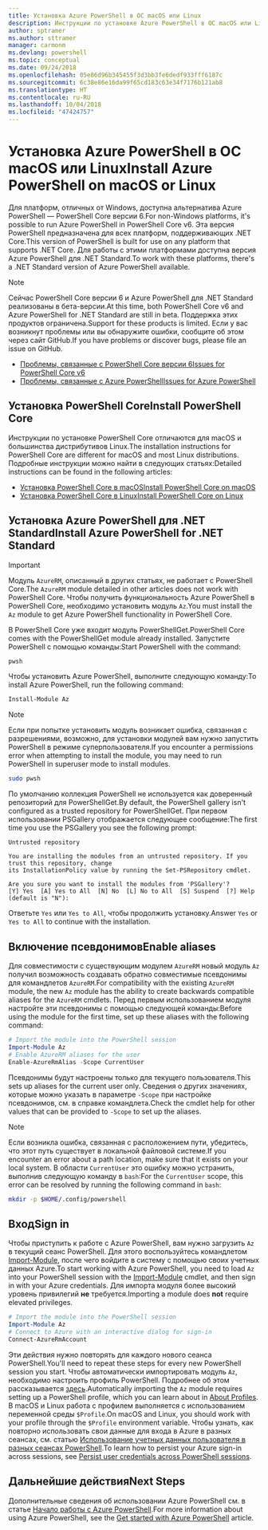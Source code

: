 ```yaml
---
title: Установка Azure PowerShell в ОС macOS или Linux
description: Инструкции по установке Azure PowerShell в ОС macOS или Linux.
author: sptramer
ms.author: sttramer
manager: carmonm
ms.devlang: powershell
ms.topic: conceptual
ms.date: 09/24/2018
ms.openlocfilehash: 05e86d96b345455f3d3bb3fe6dedf933fff6187c
ms.sourcegitcommit: 6c38e86e16da99f65cd183c63e34f7176b121ab8
ms.translationtype: HT
ms.contentlocale: ru-RU
ms.lasthandoff: 10/04/2018
ms.locfileid: "47424757"
---
```

# <a name="install-azure-powershell-on-macos-or-linux"></a><span data-ttu-id="bc3f1-103">Установка Azure PowerShell в ОС macOS или Linux</span><span class="sxs-lookup"><span data-stu-id="bc3f1-103">Install Azure PowerShell on macOS or Linux</span></span>

<span data-ttu-id="bc3f1-104">Для платформ, отличных от Windows, доступна альтернатива Azure PowerShell — PowerShell Core версии 6.</span><span class="sxs-lookup"><span data-stu-id="bc3f1-104">For non-Windows platforms, it's possible to run Azure PowerShell in PowerShell Core v6.</span></span> <span data-ttu-id="bc3f1-105">Эта версия PowerShell предназначена для всех платформ, поддерживающих .NET Core.</span><span class="sxs-lookup"><span data-stu-id="bc3f1-105">This version of PowerShell is built for use on any platform that supports .NET Core.</span></span> <span data-ttu-id="bc3f1-106">Для работы с этими платформами доступна версия Azure PowerShell для .NET Standard.</span><span class="sxs-lookup"><span data-stu-id="bc3f1-106">To work with these platforms, there's a .NET Standard version of Azure PowerShell available.</span></span>

> [!NOTE]
> <span data-ttu-id="bc3f1-107">Сейчас PowerShell Core версии 6 и Azure PowerShell для .NET Standard реализованы в бета-версии.</span><span class="sxs-lookup"><span data-stu-id="bc3f1-107">At this time, both PowerShell Core v6 and Azure PowerShell for .NET Standard are still in beta.</span></span>
> <span data-ttu-id="bc3f1-108">Поддержка этих продуктов ограничена.</span><span class="sxs-lookup"><span data-stu-id="bc3f1-108">Support for these products is limited.</span></span> <span data-ttu-id="bc3f1-109">Если у вас возникнут проблемы или вы обнаружите ошибки, сообщите об этом через сайт GitHub.</span><span class="sxs-lookup"><span data-stu-id="bc3f1-109">If you have problems or discover bugs, please file an issue on GitHub.</span></span>
>
> * [<span data-ttu-id="bc3f1-110">Проблемы, связанные с PowerShell Core версии 6</span><span class="sxs-lookup"><span data-stu-id="bc3f1-110">Issues for PowerShell Core v6</span></span>](https://github.com/PowerShell/PowerShell/issues)
> * [<span data-ttu-id="bc3f1-111">Проблемы, связанные с Azure PowerShell</span><span class="sxs-lookup"><span data-stu-id="bc3f1-111">Issues for Azure PowerShell</span></span>](https://github.com/azure/azure-docs-powershell/issues)

## <a name="install-powershell-core"></a><span data-ttu-id="bc3f1-112">Установка PowerShell Core</span><span class="sxs-lookup"><span data-stu-id="bc3f1-112">Install PowerShell Core</span></span>

<span data-ttu-id="bc3f1-113">Инструкции по установке PowerShell Core отличаются для macOS и большинства дистрибутивов Linux.</span><span class="sxs-lookup"><span data-stu-id="bc3f1-113">The installation instructions for PowerShell Core are different for macOS and most Linux distributions.</span></span>
<span data-ttu-id="bc3f1-114">Подробные инструкции можно найти в следующих статьях:</span><span class="sxs-lookup"><span data-stu-id="bc3f1-114">Detailed instructions can be found in the following articles:</span></span>

* [<span data-ttu-id="bc3f1-115">Установка PowerShell Core в macOS</span><span class="sxs-lookup"><span data-stu-id="bc3f1-115">Install PowerShell Core on macOS</span></span>](/powershell/scripting/setup/installing-powershell-core-on-macos)
* [<span data-ttu-id="bc3f1-116">Установка PowerShell Core в Linux</span><span class="sxs-lookup"><span data-stu-id="bc3f1-116">Install PowerShell Core on Linux</span></span>](/powershell/scripting/setup/installing-powershell-core-on-linux)

## <a name="install-azure-powershell-for-net-standard"></a><span data-ttu-id="bc3f1-117">Установка Azure PowerShell для .NET Standard</span><span class="sxs-lookup"><span data-stu-id="bc3f1-117">Install Azure PowerShell for .NET Standard</span></span>

> [!IMPORTANT]
> <span data-ttu-id="bc3f1-118">Модуль `AzureRM`, описанный в других статьях, не работает с PowerShell Core.</span><span class="sxs-lookup"><span data-stu-id="bc3f1-118">The `AzureRM` module detailed in other articles does not work with PowerShell Core.</span></span>
> <span data-ttu-id="bc3f1-119">Чтобы получить функциональность Azure PowerShell в PowerShell Core, необходимо установить модуль `Az`.</span><span class="sxs-lookup"><span data-stu-id="bc3f1-119">You must install the `Az` module to get Azure PowerShell functionality in PowerShell Core.</span></span>

<span data-ttu-id="bc3f1-120">В PowerShell Core уже входит модуль PowerShellGet.</span><span class="sxs-lookup"><span data-stu-id="bc3f1-120">PowerShell Core comes with the PowerShellGet module already installed.</span></span> <span data-ttu-id="bc3f1-121">Запустите PowerShell с помощью команды:</span><span class="sxs-lookup"><span data-stu-id="bc3f1-121">Start PowerShell with the command:</span></span>

```bash
pwsh
```

<span data-ttu-id="bc3f1-122">Чтобы установить Azure PowerShell, выполните следующую команду:</span><span class="sxs-lookup"><span data-stu-id="bc3f1-122">To install Azure PowerShell, run the following command:</span></span>

```powershell
Install-Module Az
```

> [!NOTE]
> <span data-ttu-id="bc3f1-123">Если при попытке установить модуль возникает ошибка, связанная с разрешениями, возможно, для установки модулей вам нужно запустить PowerShell в режиме суперпользователя.</span><span class="sxs-lookup"><span data-stu-id="bc3f1-123">If you encounter a permissions error when attempting to install the module, you may need to run PowerShell in superuser mode to install modules.</span></span>
>
> ```bash
> sudo pwsh
> ```

<span data-ttu-id="bc3f1-124">По умолчанию коллекция PowerShell не используется как доверенный репозиторий для PowerShellGet.</span><span class="sxs-lookup"><span data-stu-id="bc3f1-124">By default, the PowerShell gallery isn't configured as a trusted repository for PowerShellGet.</span></span> <span data-ttu-id="bc3f1-125">При первом использовании PSGallery отображается следующее сообщение:</span><span class="sxs-lookup"><span data-stu-id="bc3f1-125">The first time you use the PSGallery you see the following prompt:</span></span>

```output
Untrusted repository

You are installing the modules from an untrusted repository. If you trust this repository, change
its InstallationPolicy value by running the Set-PSRepository cmdlet.

Are you sure you want to install the modules from 'PSGallery'?
[Y] Yes  [A] Yes to All  [N] No  [L] No to All  [S] Suspend  [?] Help (default is "N"):
```

<span data-ttu-id="bc3f1-126">Ответьте `Yes` или `Yes to All`, чтобы продолжить установку.</span><span class="sxs-lookup"><span data-stu-id="bc3f1-126">Answer `Yes` or `Yes to All` to continue with the installation.</span></span>

## <a name="enable-aliases"></a><span data-ttu-id="bc3f1-127">Включение псевдонимов</span><span class="sxs-lookup"><span data-stu-id="bc3f1-127">Enable aliases</span></span>

<span data-ttu-id="bc3f1-128">Для совместимости с существующим модулем `AzureRM` новый модуль `Az` получил возможность создавать обратно совместимые псевдонимы для командлетов `AzureRM`.</span><span class="sxs-lookup"><span data-stu-id="bc3f1-128">For compatibility with the existing `AzureRM` module, the new `Az` module has the ability to create backwards compatible aliases for the `AzureRM` cmdlets.</span></span> <span data-ttu-id="bc3f1-129">Перед первым использованием модуля настройте эти псевдонимы с помощью следующей команды:</span><span class="sxs-lookup"><span data-stu-id="bc3f1-129">Before using the module for the first time, set up these aliases with the following command:</span></span>

```powershell
# Import the module into the PowerShell session
Import-Module Az
# Enable AzureRM aliases for the user
Enable-AzureRmAlias -Scope CurrentUser
```

<span data-ttu-id="bc3f1-130">Псевдонимы будут настроены только для текущего пользователя.</span><span class="sxs-lookup"><span data-stu-id="bc3f1-130">This sets up aliases for the current user only.</span></span> <span data-ttu-id="bc3f1-131">Сведения о других значениях, которые можно указать в параметре `-Scope` при настройке псевдонимов, см. в справке командлета.</span><span class="sxs-lookup"><span data-stu-id="bc3f1-131">Check the cmdlet help for other values that can be provided to `-Scope` to set up the aliases.</span></span>

> [!NOTE]
> <span data-ttu-id="bc3f1-132">Если возникла ошибка, связанная с расположением пути, убедитесь, что этот путь существует в локальной файловой системе.</span><span class="sxs-lookup"><span data-stu-id="bc3f1-132">If you encounter an error about a path location, make sure that it exists on your local system.</span></span> <span data-ttu-id="bc3f1-133">В области `CurrentUser` это ошибку можно устранить, выполнив следующую команду в `bash`:</span><span class="sxs-lookup"><span data-stu-id="bc3f1-133">For the `CurrentUser` scope, this error can be resolved by running the following command in `bash`:</span></span>
>
> ```bash
> mkdir -p $HOME/.config/powershell
> ```

## <a name="sign-in"></a><span data-ttu-id="bc3f1-134">Вход</span><span class="sxs-lookup"><span data-stu-id="bc3f1-134">Sign in</span></span>

<span data-ttu-id="bc3f1-135">Чтобы приступить к работе с Azure PowerShell, вам нужно загрузить `Az` в текущий сеанс PowerShell. Для этого воспользуйтесь командлетом [Import-Module](/powershell/module/Microsoft.PowerShell.Core/Import-Module), после чего войдите в систему с помощью своих учетных данных Azure.</span><span class="sxs-lookup"><span data-stu-id="bc3f1-135">To start working with Azure PowerShell, you need to load `Az` into your PowerShell session with the [Import-Module](/powershell/module/Microsoft.PowerShell.Core/Import-Module) cmdlet, and then sign in with your Azure credentials.</span></span> <span data-ttu-id="bc3f1-136">Для импорта модуля более высокий уровень привилегий __не__ требуется.</span><span class="sxs-lookup"><span data-stu-id="bc3f1-136">Importing a module does __not__ require elevated privileges.</span></span>

```powershell
# Import the module into the PowerShell session
Import-Module Az
# Connect to Azure with an interactive dialog for sign-in
Connect-AzureRmAccount
```

<span data-ttu-id="bc3f1-137">Эти действия нужно повторять для каждого нового сеанса PowerShell.</span><span class="sxs-lookup"><span data-stu-id="bc3f1-137">You'll need to repeat these steps for every new PowerShell session you start.</span></span> <span data-ttu-id="bc3f1-138">Чтобы автоматически импортировать модуль `Az`, необходимо настроить профиль PowerShell. Подробнее об этом рассказывается [здесь](/powershell/module/microsoft.powershell.core/about/about_profiles).</span><span class="sxs-lookup"><span data-stu-id="bc3f1-138">Automatically importing the `Az` module requires setting up a PowerShell profile, which you can learn about in [About Profiles](/powershell/module/microsoft.powershell.core/about/about_profiles).</span></span>
<span data-ttu-id="bc3f1-139">В macOS и Linux работа с профилем выполняется с использованием переменной среды `$Profile`.</span><span class="sxs-lookup"><span data-stu-id="bc3f1-139">On macOS and Linux, you should work with your profile through the `$Profile` environment variable.</span></span> <span data-ttu-id="bc3f1-140">Чтобы узнать, как повторно использовать свои данные для входа в Azure в разных сеансах, см. статью [Использование учетных данных пользователя в разных сеансах PowerShell](context-persistence.md).</span><span class="sxs-lookup"><span data-stu-id="bc3f1-140">To learn how to persist your Azure sign-in across sessions, see [Persist user credentials across PowerShell sessions](context-persistence.md).</span></span>

## <a name="next-steps"></a><span data-ttu-id="bc3f1-141">Дальнейшие действия</span><span class="sxs-lookup"><span data-stu-id="bc3f1-141">Next Steps</span></span>

<span data-ttu-id="bc3f1-142">Дополнительные сведения об использовании Azure PowerShell см. в статье [Начало работы с Azure PowerShell](get-started-azureps.md).</span><span class="sxs-lookup"><span data-stu-id="bc3f1-142">For more information about using Azure PowerShell, see the [Get started with Azure PowerShell](get-started-azureps.md) article.</span></span>
